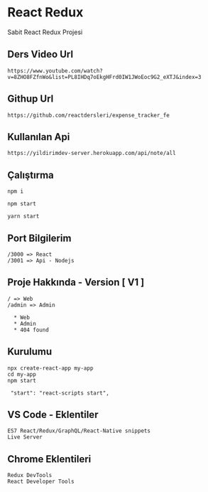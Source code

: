 # React Redux
Sabit React Redux Projesi

## Ders Video Url
 ```
https://www.youtube.com/watch?v=8ZHO8FZfnWo&list=PL8IHDq7oEkgHFrd0IW1JWoEoc9G2_eXTJ&index=3
 ```
 
## Githup Url
 ```
https://github.com/reactdersleri/expense_tracker_fe
```

## Kullanılan Api

 ```
https://yildirimdev-server.herokuapp.com/api/note/all
  ```

## Çalıştırma

```
npm i
``` 
```
npm start
``` 

```
yarn start
``` 

## Port Bilgilerim

 ```
 /3000 => React
 /3001 => Api - Nodejs
  ```

  ## Proje Hakkında - Version [ V1 ]

 ```
 / => Web
 /admin => Admin
  ```

 ```   
   * Web
   * Admin 
   * 404 found
  ```


## Kurulumu

```
npx create-react-app my-app
cd my-app
npm start
```

```
 "start": "react-scripts start",
```

## VS Code - Eklentiler

```
ES7 React/Redux/GraphQL/React-Native snippets
Live Server
```

## Chrome Eklentileri

```
Redux DevTools
React Developer Tools
```

